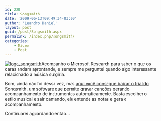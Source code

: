 ```yaml
---
id: 220
title: Songsmith
date: '2009-06-13T09:49:34-03:00'
author: 'Leandro Daniel'
layout: post
guid: /post/Songsmith.aspx
permalink: /index.php/songsmith/
categories:
    - Dicas
    - Post
---
```


[![logo_songsmith](http://leandrodaniel.com/pics/WindowsLiveWriter/Songsmith/596056EC/logo_songsmith.jpg "logo_songsmith")](http://research.microsoft.com/en-us/um/redmond/projects/songsmith/index.html)Acompanho o Microsoft Research para saber o que os caras andam aprontando, e sempre me perguntei quando algo interessante relacionado a música surgiria.

Bom, ainda não foi dessa vez, mas [aqui você consegue baixar o trial do Songsmith](http://research.microsoft.com/en-us/um/redmond/projects/songsmith/download.html), um software que permite gravar canções gerando acompanhamento de instrumentos automaticamente. Basta escolher o estilo musical e sair cantando, ele entende as notas e gera o acompanhamento.

Continuarei aguardando então…